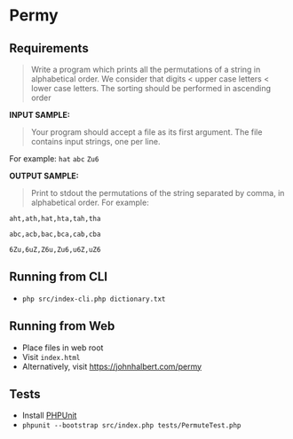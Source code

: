 # Permy

## Requirements

>Write a program which prints all the permutations of a string in alphabetical order. We consider that digits < upper case letters < lower case letters. The sorting should be performed in ascending order

**INPUT SAMPLE:**
>Your program should accept a file as its first argument. The file contains input strings, one per line.

For example:
`hat`
`abc`
`Zu6`

**OUTPUT SAMPLE:**

>Print to stdout the permutations of the string separated by comma, in alphabetical order.
For example:

```aht,ath,hat,hta,tah,tha```

```abc,acb,bac,bca,cab,cba```

```6Zu,6uZ,Z6u,Zu6,u6Z,uZ6```


## Running from CLI
 - ```php src/index-cli.php dictionary.txt```

## Running from Web
 - Place files in web root
 - Visit ```index.html```
 - Alternatively, visit https://johnhalbert.com/permy

## Tests
 - Install [PHPUnit](https://phpunit.de/)
 -  ```phpunit --bootstrap src/index.php tests/PermuteTest.php```

